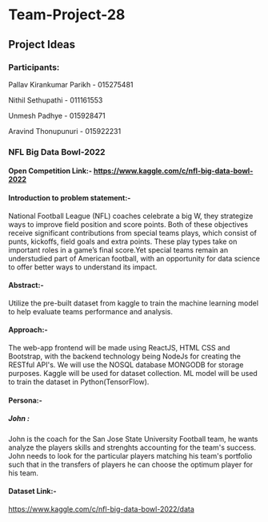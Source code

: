 # Team-Project-28

## Project Ideas

### Participants:

Pallav Kirankumar Parikh - 015275481

Nithil Sethupathi - 011161553

Unmesh Padhye - 015928471

Aravind Thonupunuri - 015922231



### NFL Big Data Bowl-2022
#### Open Competition Link:- https://www.kaggle.com/c/nfl-big-data-bowl-2022

#### Introduction to problem statement:-
National Football League (NFL) coaches celebrate a big W, they strategize ways to improve field position and score points. Both of these objectives receive significant contributions from special teams plays, which consist of punts, kickoffs, field goals and extra points. These play types take on important roles in a game’s final score.Yet special teams remain an understudied part of American football, with an opportunity for data science to offer better ways to understand its impact.
 
#### Abstract:-
Utilize the pre-built dataset from kaggle to train the machine learning model to help evaluate teams performance and analysis.

#### Approach:-
The web-app frontend will be made using ReactJS, HTML CSS and Bootstrap, with the backend technology being NodeJs for creating the RESTful API's. We will use the NOSQL database MONGODB for storage purposes. Kaggle will be used for dataset collection. ML model will be used to train the dataset in Python(TensorFlow).


#### Persona:-
##### John :  
John is the coach for the San Jose State University Football team, he wants analyze the players skills and strenghts accounting for the team's success. John needs to look for the particular players matching his team's portfolio such that in the transfers of players he can choose the optimum player for his team.

#### Dataset Link:- 
https://www.kaggle.com/c/nfl-big-data-bowl-2022/data

